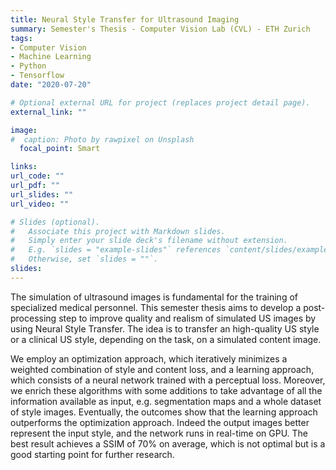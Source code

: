 ```yaml
---
title: Neural Style Transfer for Ultrasound Imaging
summary: Semester's Thesis - Computer Vision Lab (CVL) - ETH Zurich
tags:
- Computer Vision
- Machine Learning
- Python
- Tensorflow
date: "2020-07-20"

# Optional external URL for project (replaces project detail page).
external_link: ""

image:
#  caption: Photo by rawpixel on Unsplash
  focal_point: Smart

links:
url_code: ""
url_pdf: ""
url_slides: ""
url_video: ""

# Slides (optional).
#   Associate this project with Markdown slides.
#   Simply enter your slide deck's filename without extension.
#   E.g. `slides = "example-slides"` references `content/slides/example-slides.md`.
#   Otherwise, set `slides = ""`.
slides: 
---
```


The simulation of ultrasound images is fundamental for the training of specialized medical personnel.
This semester thesis aims to develop a post-processing step to improve quality and realism of simulated US images by using Neural Style Transfer. The idea is to transfer an high-quality US style or a clinical US style, depending on the task, on a simulated content image. 

We employ an optimization approach, which iteratively minimizes a weighted combination of style and content loss, and a learning approach, which consists of a neural network trained with a perceptual loss.
Moreover, we enrich these algorithms with some additions to take advantage of all the information available as input, e.g. segmentation maps and a whole dataset of style images. Eventually, the outcomes show that the learning approach outperforms the optimization approach. Indeed the output images better represent the input style, and the network runs in real-time on GPU. 
The best result achieves a SSIM of 70% on average, which is not optimal but is a good starting point for further research.

